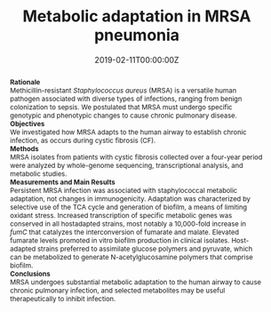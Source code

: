 ---
title: ! "Metabolic adaptation in MRSA pneumonia"
authors:
- Stanislaw J. Gabryszewski
- Tania Wong Fok Lung
- Medini K. Annavajhala
- Kira L. Tomlinson
- Sebastian A. Riquelme
- Ibrahim N. Khan
- Loreani P. Noguera
- Matthew Wickersham
- Alison Zhao
- Arielle M. Mulenos
- David Peaper
- Jonathan L. Koff
- Anne-Catrin Uhlemann
- Alice Prince
date: "2019-02-11T00:00:00Z"
doi: "10.1165/rcmb.2018-0389OC "

# Schedule page publish date (NOT publication's date).
publishDate: "2019-07-06T00:00:00Z"

# Publication type.
# Legend: 0 = Uncategorized; 1 = Conference paper; 2 = Journal article;
# 3 = Preprint / Working Paper; 4 = Report; 5 = Book; 6 = Book section;
# 7 = Thesis; 8 = Patent
publication_types: ["2"]

# Publication name and optional abbreviated publication name.
publication: "*American Journal of Respiratory Cell and Molecular Biology*"
publication_short: "*Am J Respir Cell Mol Biol*"

abstract: ! "<strong>Rationale</strong><br>Methicillin-resistant *Staphylococcus aureus* (MRSA) is a versatile human pathogen associated with diverse types of infections, ranging from benign colonization to sepsis. We postulated that MRSA must undergo specific genotypic and phenotypic changes to cause chronic pulmonary disease.<br><strong>Objectives</strong><br>We investigated how MRSA adapts to the human airway to establish chronic infection, as occurs during cystic fibrosis (CF).<br><strong>Methods</strong><br>MRSA isolates from patients with cystic fibrosis collected over a four-year period were analyzed by whole-genome sequencing, transcriptional analysis, and metabolic studies.<br><strong>Measurements and Main Results</strong><br>Persistent MRSA infection was associated with staphylococcal metabolic adaptation, not changes in immunogenicity. Adaptation was characterized by selective use of the TCA cycle and generation of biofilm, a means of limiting oxidant stress. Increased transcription of specific metabolic genes was conserved in all hostadapted strains, most notably a 10,000-fold increase in *fumC* that catalyzes the interconversion of fumarate and malate. Elevated fumarate levels promoted in vitro biofilm production in clinical isolates. Host-adapted strains preferred to assimilate glucose polymers and pyruvate, which can be metabolized to generate N-acetylglucosamine polymers that comprise biofilm.<br><strong>Conclusions</strong><br>MRSA undergoes substantial metabolic adaptation to the human airway to cause chronic pulmonary infection, and selected metabolites may be useful therapeutically to inhibit infection."

# Summary. An optional shortened abstract.
summary: ! "MRSA strains adapt to the host airway environment by undergoing substantial bacterial metabolic reprogramming to promote biofilm production and limit the generation of oxidants."

tags:
- multidrug-resistance
- pathogen genomics
- cystic fibrosis

featured: false

links:
 - name: "Cite"
   url: "citation.bib"
url_pdf: ''
url_code: ''
url_dataset: ''
url_poster: ''
url_project: ''
url_slides: ''
url_source: ''
url_video: ''

# Featured image
# To use, add an image named `featured.jpg/png` to your page's folder. 
image:
  caption: ''
  focal_point: "Smart"
  preview_only: false

# Associated Projects (optional).
#   Associate this publication with one or more of your projects.
#   Simply enter your project's folder or file name without extension.
#   E.g. `internal-project` references `content/project/internal-project/index.md`.
#   Otherwise, set `projects: []`.
projects: ['multidrug-resistance']

# Slides (optional).
#   Associate this publication with Markdown slides.
#   Simply enter your slide deck's filename without extension.
#   E.g. `slides: "example"` references `content/slides/example/index.md`.
#   Otherwise, set `slides: ""`.
slides: ""

---